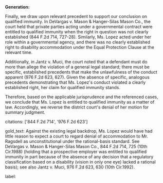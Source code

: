 **Generation:**

Finally, we draw upon relevant precedent to support our conclusion on qualified immunity. In DeVargas v. Mason & Hanger-Silas Mason Co., the court held that private parties acting under a governmental contract were entitled to qualified immunity when the right in question was not clearly established (844 F.2d 714, 727-28). Similarly, Ms. Lopez acted under her role within a governmental agency, and there was no clearly established right to disability accommodation under the Equal Protection Clause at the relevant time.

Additionally, in Jantz v. Muci, the court noted that a defendant must do more than allege the violation of a general legal standard; there must be specific, established precedents that make the unlawfulness of the conduct apparent (976 F.2d 623, 627). Given the absence of specific, analogous precedents demonstrating that Ms. Lopez's conduct violated a clearly established right, her claim for qualified immunity stands.

Therefore, based on the applicable jurisprudence and the referenced cases, we conclude that Ms. Lopez is entitled to qualified immunity as a matter of law. Accordingly, we reverse the district court's denial of her motion for summary judgment.

citations: ['844 F.2d 714', '976 F.2d 623']

gold_text: Against the existing legal backdrop, Ms. Lopez would have had little reason to expect a court to regard denial of accommodation to Mr. Ragsdell as unconstitutional under the rational-basis standard. See DeVargas v. Mason & Hanger-Silas Mason Co., 844 F.2d 714, 725 (10th Cir.1988) (holding that a prospective employer was entitled to qualified immunity in part because of the absence of any decision that a regulatory classification based on a disability (vision in only one eye) lacked a rational basis); see also Jantz v. Muci, 976 F.2d 623, 630 (10th Cir.1992).

label: 